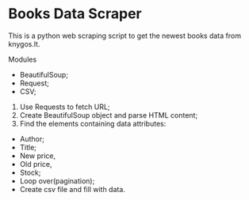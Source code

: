 <h1>Books Data Scraper</h1>

This is a python web scraping script to get the newest books data from knygos.lt.

Modules
- BeautifulSoup;
- Request;
- CSV;

1. Use Requests to fetch URL;
2. Create BeautifulSoup object and parse HTML content;
3. Find the elements containing data attributes: 
- Author;
- Title;
- New price,
- Old price,
- Stock;
- Loop over(pagination);
- Create csv file and fill with data.

